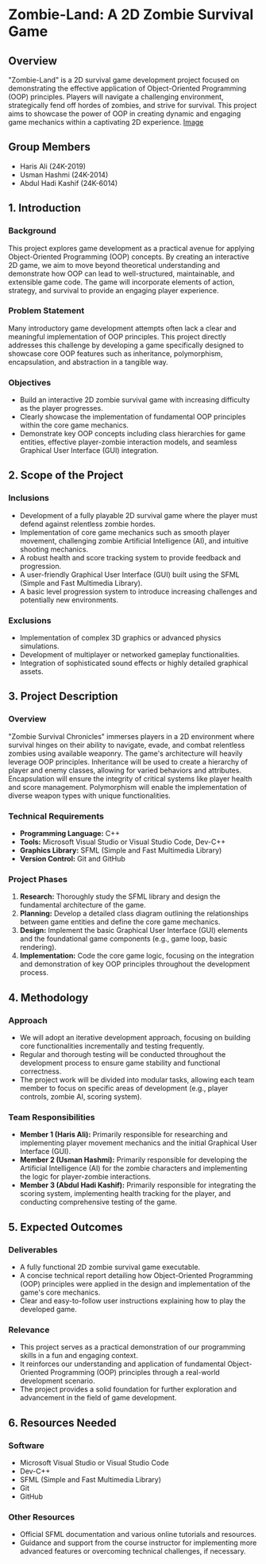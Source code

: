 # Zombie-Land: A 2D Zombie Survival Game

## Overview

"Zombie-Land" is a 2D survival game development project focused on demonstrating the effective application of Object-Oriented Programming (OOP) principles. Players will navigate a challenging environment, strategically fend off hordes of zombies, and strive for survival. This project aims to showcase the power of OOP in creating dynamic and engaging game mechanics within a captivating 2D experience.
[Image](https://github.com/user-attachments/assets/9b022205-1e66-402e-906a-48dba0d5c4ef)

## Group Members

* Haris Ali (24K-2019)
* Usman Hashmi (24K-2014)
* Abdul Hadi Kashif (24K-6014)

## 1. Introduction

### Background

This project explores game development as a practical avenue for applying Object-Oriented Programming (OOP) concepts. By creating an interactive 2D game, we aim to move beyond theoretical understanding and demonstrate how OOP can lead to well-structured, maintainable, and extensible game code. The game will incorporate elements of action, strategy, and survival to provide an engaging player experience.

### Problem Statement

Many introductory game development attempts often lack a clear and meaningful implementation of OOP principles. This project directly addresses this challenge by developing a game specifically designed to showcase core OOP features such as inheritance, polymorphism, encapsulation, and abstraction in a tangible way.

### Objectives

* Build an interactive 2D zombie survival game with increasing difficulty as the player progresses.
* Clearly showcase the implementation of fundamental OOP principles within the core game mechanics.
* Demonstrate key OOP concepts including class hierarchies for game entities, effective player-zombie interaction models, and seamless Graphical User Interface (GUI) integration.

## 2. Scope of the Project

### Inclusions

* Development of a fully playable 2D survival game where the player must defend against relentless zombie hordes.
* Implementation of core game mechanics such as smooth player movement, challenging zombie Artificial Intelligence (AI), and intuitive shooting mechanics.
* A robust health and score tracking system to provide feedback and progression.
* A user-friendly Graphical User Interface (GUI) built using the SFML (Simple and Fast Multimedia Library).
* A basic level progression system to introduce increasing challenges and potentially new environments.

### Exclusions

* Implementation of complex 3D graphics or advanced physics simulations.
* Development of multiplayer or networked gameplay functionalities.
* Integration of sophisticated sound effects or highly detailed graphical assets.

## 3. Project Description

### Overview

"Zombie Survival Chronicles" immerses players in a 2D environment where survival hinges on their ability to navigate, evade, and combat relentless zombies using available weaponry. The game's architecture will heavily leverage OOP principles. Inheritance will be used to create a hierarchy of player and enemy classes, allowing for varied behaviors and attributes. Encapsulation will ensure the integrity of critical systems like player health and score management. Polymorphism will enable the implementation of diverse weapon types with unique functionalities.

### Technical Requirements

* **Programming Language:** C++
* **Tools:** Microsoft Visual Studio or Visual Studio Code, Dev-C++
* **Graphics Library:** SFML (Simple and Fast Multimedia Library)
* **Version Control:** Git and GitHub

### Project Phases

1.  **Research:** Thoroughly study the SFML library and design the fundamental architecture of the game.
2.  **Planning:** Develop a detailed class diagram outlining the relationships between game entities and define the core game mechanics.
3.  **Design:** Implement the basic Graphical User Interface (GUI) elements and the foundational game components (e.g., game loop, basic rendering).
4.  **Implementation:** Code the core game logic, focusing on the integration and demonstration of key OOP principles throughout the development process.

## 4. Methodology

### Approach

* We will adopt an iterative development approach, focusing on building core functionalities incrementally and testing frequently.
* Regular and thorough testing will be conducted throughout the development process to ensure game stability and functional correctness.
* The project work will be divided into modular tasks, allowing each team member to focus on specific areas of development (e.g., player controls, zombie AI, scoring system).

### Team Responsibilities

* **Member 1 (Haris Ali):** Primarily responsible for researching and implementing player movement mechanics and the initial Graphical User Interface (GUI).
* **Member 2 (Usman Hashmi):** Primarily responsible for developing the Artificial Intelligence (AI) for the zombie characters and implementing the logic for player-zombie interactions.
* **Member 3 (Abdul Hadi Kashif):** Primarily responsible for integrating the scoring system, implementing health tracking for the player, and conducting comprehensive testing of the game.

## 5. Expected Outcomes

### Deliverables

* A fully functional 2D zombie survival game executable.
* A concise technical report detailing how Object-Oriented Programming (OOP) principles were applied in the design and implementation of the game's core mechanics.
* Clear and easy-to-follow user instructions explaining how to play the developed game.

### Relevance

* This project serves as a practical demonstration of our programming skills in a fun and engaging context.
* It reinforces our understanding and application of fundamental Object-Oriented Programming (OOP) principles through a real-world development scenario.
* The project provides a solid foundation for further exploration and advancement in the field of game development.

## 6. Resources Needed

### Software

* Microsoft Visual Studio or Visual Studio Code
* Dev-C++
* SFML (Simple and Fast Multimedia Library)
* Git
* GitHub

### Other Resources

* Official SFML documentation and various online tutorials and resources.
* Guidance and support from the course instructor for implementing more advanced features or overcoming technical challenges, if necessary.
